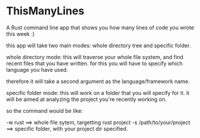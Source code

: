 # ThisManyLines
A Rust command line app that shows you how many lines of code you wrote this week :)

this app will take two main modes: whole directory tree and specific folder.

whole directory mode: this will traverse your whole file system, and find recent files
that you have written. for this you will have to specify which language you have used.

therefore it will take a second argument as the language/framework name.

specific folder mode: this will work on a folder that you will specify for it. it will be aimed at analyzing the project you're recently working on.

so the command would be like: 

 -w rust ==> whole file sytem, targetting rust project
 -s /path/to/your/project ==> specific folder, with your project dir specified.
